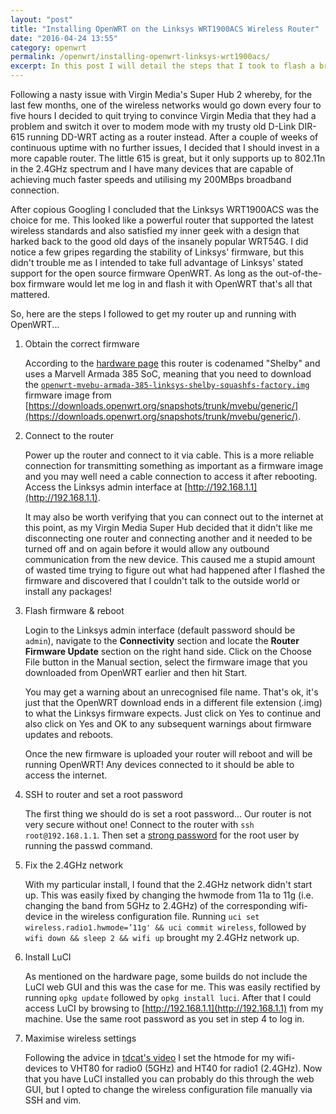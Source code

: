 ```yaml
---
layout: "post"
title: "Installing OpenWRT on the Linksys WRT1900ACS Wireless Router"
date: "2016-04-24 13:55"
category: openwrt
permalink: /openwrt/installing-openwrt-linksys-wrt1900acs/
excerpt: In this post I will detail the steps that I took to flash a brand new Linksys WRT1900ACS wireless router with the latest OpenWRT firmware.
---
```


Following a nasty issue with Virgin Media's Super Hub 2 whereby, for the last few months, one of the wireless networks would go down every four to five hours I decided to quit trying to convince Virgin Media that they had a problem and switch it over to modem mode with my trusty old D-Link DIR-615 running DD-WRT acting as a router instead. After a couple of weeks of continuous uptime with no further issues, I decided that I should invest in a more capable router. The little 615 is great, but it only supports up to 802.11n in the 2.4GHz spectrum and I have many devices that are capable of achieving much faster speeds and utilising my 200MBps broadband connection.

After copious Googling I concluded that the Linksys WRT1900ACS was the choice for me. This looked like a powerful router that supported the latest wireless standards and also satisfied my inner geek with a design that harked back to the good old days of the insanely popular WRT54G. I did notice a few gripes regarding the stability of Linksys' firmware, but this didn't trouble me as I intended to take full advantage of Linksys' stated support for the open source firmware OpenWRT. As long as the out-of-the-box firmware would let me log in and flash it with OpenWRT that's all that mattered.

So, here are the steps I followed to get my router up and running with OpenWRT...

1. Obtain the correct firmware

    According to the [hardware page](https://wiki.openwrt.org/toh/linksys/wrt1900acs) this router is codenamed "Shelby" and uses a Marvell Armada 385 SoC, meaning that you need to download the [`openwrt-mvebu-armada-385-linksys-shelby-squashfs-factory.img`](https://downloads.openwrt.org/snapshots/trunk/mvebu/generic/openwrt-mvebu-armada-385-linksys-shelby-squashfs-factory.img) firmware image from [https://downloads.openwrt.org/snapshots/trunk/mvebu/generic/](https://downloads.openwrt.org/snapshots/trunk/mvebu/generic/).

2. Connect to the router

    Power up the router and connect to it via cable. This is a more reliable connection for transmitting something as important as a firmware image and you may well need a cable connection to access it after rebooting. Access the Linksys admin interface at [http://192.168.1.1](http://192.168.1.1).

    It may also be worth verifying that you can connect out to the internet at this point, as my Virgin Media Super Hub decided that it didn't like me disconnecting one router and connecting another and it needed to be turned off and on again before it would allow any outbound communication from the new device. This caused me a stupid amount of wasted time trying to figure out what had happened after I flashed the firmware and discovered that I couldn't talk to the outside world or install any packages!

3. Flash firmware & reboot

    Login to the Linksys admin interface (default password should be `admin`), navigate to the **Connectivity** section and locate the **Router Firmware Update** section on the right hand side. Click on the Choose File button in the Manual section, select the firmware image that you downloaded from OpenWRT earlier and then hit Start.

    You may get a warning about an unrecognised file name. That's ok, it's just that the OpenWRT download ends in a different file extension (.img) to what the Linksys firmware expects. Just click on Yes to continue and also click on Yes and OK to any subsequent warnings about firmware updates and reboots.

    Once the new firmware is uploaded your router will reboot and will be running OpenWRT! Any devices connected to it should be able to access the internet.

4. SSH to router and set a root password

    The first thing we should do is set a root password... Our router is not very secure without one! Connect to the router with `ssh root@192.168.1.1`. Then set a [strong password](https://open.buffer.com/creating-a-secure-password/) for the root user by running the passwd command.

6. Fix the 2.4GHz network

    With my particular install, I found that the 2.4GHz network didn't start up. This was easily fixed by changing the hwmode from 11a to 11g (i.e. changing the band from 5GHz to 2.4GHz) of the corresponding wifi-device in the wireless configuration file. Running `uci set wireless.radio1.hwmode=’11g' && uci commit wireless`, followed by `wifi down && sleep 2 && wifi up` brought my 2.4GHz network up.

7. Install LuCI

    As mentioned on the hardware page, some builds do not include the LuCI web GUI and this was the case for me. This was easily rectified by running `opkg update` followed by `opkg install luci`. After that I could access LuCI by browsing to [http://192.168.1.1](http://192.168.1.1) from my machine. Use the same root password as you set in step 4 to log in.

8. Maximise wireless settings

    Following the advice in [tdcat's video](http://tdcat.com/2015/10/openwrt-wireless-settings/) I set the htmode for my wifi-devices to VHT80 for radio0 (5GHz) and HT40 for radio1 (2.4GHz). Now that you have LuCI installed you can probably do this through the web GUI, but I opted to change the wireless configuration file manually via SSH and vim.
